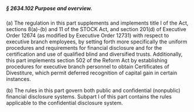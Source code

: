 ##### § 2634.102 Purpose and overview. #####

(a) The regulation in this part supplements and implements title I of the Act, sections 8(a)-(b) and 11 of the STOCK Act, and section 201(d) of Executive Order 12674 (as modified by Executive Order 12731) with respect to executive branch employees, by setting forth more specifically the uniform procedures and requirements for financial disclosure and for the certification and use of qualified blind and diversified trusts. Additionally, this part implements section 502 of the Reform Act by establishing procedures for executive branch personnel to obtain Certificates of Divestiture, which permit deferred recognition of capital gain in certain instances.

(b) The rules in this part govern both public and confidential (nonpublic) financial disclosure systems. Subpart I of this part contains the rules applicable to the confidential disclosure system.